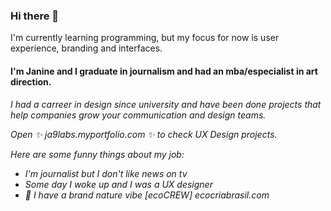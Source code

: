### Hi there 👋
I'm currently learning programming, but my focus for now is user experience, branding and interfaces.
<main>
 <conteiner>
  <h4>I'm Janine and I graduate in journalism and had an mba/especialist in art direction.</h2>
   <h6>I had a carreer in design since university and have been done projects that help companies grow your communication and design teams.


Open ✨ ja9labs.myportfolio.com ✨ to check UX Design projects.


Here are some funny things about my job:
- I'm journalist but I don't like news on tv
- Some day I woke up and I was a UX designer
- 🌱 I have a brand nature vibe [ecoCREW] ecocriabrasil.com
